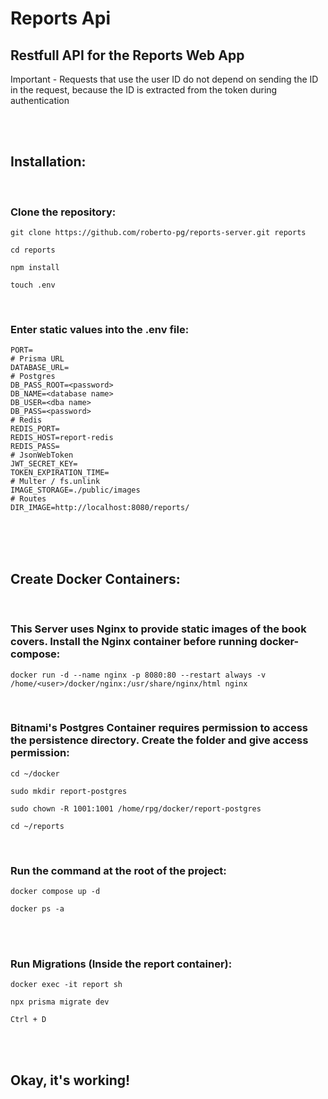 # Reports Api

## Restfull API for the Reports Web App
Important - Requests that use the user ID do not depend on sending the ID in the request, because the ID is extracted from the token during authentication

<br/>
<br/>

## Installation:

<br/>

<h3>Clone the repository: </h3>

```
git clone https://github.com/roberto-pg/reports-server.git reports
```

```
cd reports
```

```
npm install
```

```
touch .env
```

</br>

<h3>Enter static values into the .env file:</h3>

```
PORT=
# Prisma URL
DATABASE_URL=
# Postgres
DB_PASS_ROOT=<password>
DB_NAME=<database name>
DB_USER=<dba name>
DB_PASS=<password>
# Redis
REDIS_PORT=
REDIS_HOST=report-redis
REDIS_PASS=
# JsonWebToken
JWT_SECRET_KEY=
TOKEN_EXPIRATION_TIME=
# Multer / fs.unlink
IMAGE_STORAGE=./public/images
# Routes
DIR_IMAGE=http://localhost:8080/reports/

```

<br/>
<br/>
<br/>

## Create Docker Containers:

<br/>

### This Server uses Nginx to provide static images of the book covers. Install the Nginx container before running docker-compose:

```
docker run -d --name nginx -p 8080:80 --restart always -v /home/<user>/docker/nginx:/usr/share/nginx/html nginx         
```

<br/>

### Bitnami's Postgres Container requires permission to access the persistence directory. Create the folder and give access permission:

```
cd ~/docker
```

```
sudo mkdir report-postgres
```

```
sudo chown -R 1001:1001 /home/rpg/docker/report-postgres
```

```
cd ~/reports
```

<br/>

<h3>Run the command at the root of the project:</h3>

```
docker compose up -d
```

```
docker ps -a
```

<br/>
<br/>

<h3>Run Migrations (Inside the report container):</h3>

```
docker exec -it report sh
```

```
npx prisma migrate dev
```

```
Ctrl + D
```

<br/>
<br/>

## Okay, it's working!
